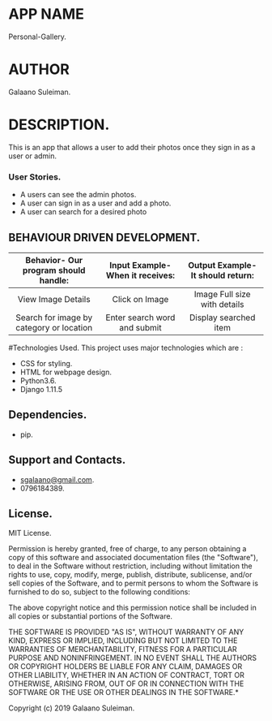 # APP NAME
Personal-Gallery.
# AUTHOR
Galaano Suleiman.

# DESCRIPTION.
This is an app that allows a user to add their photos once they sign in as a user or admin.

### User Stories.
- A users can see the admin photos.
- A user can sign in as a user and add a photo.
- A user can search for a desired photo


## BEHAVIOUR DRIVEN DEVELOPMENT.

| Behavior- Our program should handle: | Input Example- When it receives: | Output Example- It should return: |
| :-------------: | :-------------: | :-------------: |
| View Image Details | Click on Image  | Image Full size with details |
| Search for image by category or location | Enter search word and submit | Display searched item | 

#Technologies Used.
This project uses major technologies which are :
- CSS for styling.
- HTML for webpage design.
- Python3.6.
- Django 1.11.5

## Dependencies.
- pip.

## Support and Contacts.
 - sgalaano@gmail.com.
 - 0796184389.

## License.
 MIT License.

Permission is hereby granted, free of charge, to any person obtaining a copy of this software and associated documentation files (the "Software"), to deal in the Software without restriction, including without limitation the rights to use, copy, modify, merge, publish, distribute, sublicense, and/or sell copies of the Software, and to permit persons to whom the Software is furnished to do so, subject to the following conditions:

The above copyright notice and this permission notice shall be included in all copies or substantial portions of the Software.

THE SOFTWARE IS PROVIDED "AS IS", WITHOUT WARRANTY OF ANY KIND, EXPRESS OR IMPLIED, INCLUDING BUT NOT LIMITED TO THE WARRANTIES OF MERCHANTABILITY, FITNESS FOR A PARTICULAR PURPOSE AND NONINFRINGEMENT. IN NO EVENT SHALL THE AUTHORS OR COPYRIGHT HOLDERS BE LIABLE FOR ANY CLAIM, DAMAGES OR OTHER LIABILITY, WHETHER IN AN ACTION OF CONTRACT, TORT OR OTHERWISE, ARISING FROM, OUT OF OR IN CONNECTION WITH THE SOFTWARE OR THE USE OR OTHER DEALINGS IN THE SOFTWARE.*

Copyright (c) 2019 Galaano Suleiman.